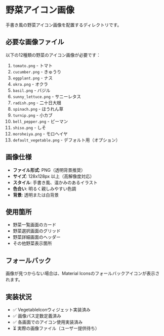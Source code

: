 # 野菜アイコン画像

手書き風の野菜アイコン画像を配置するディレクトリです。

## 必要な画像ファイル

以下の12種類の野菜のアイコン画像が必要です：

1. `tomato.png` - トマト
2. `cucumber.png` - きゅうり  
3. `eggplant.png` - ナス
4. `okra.png` - オクラ
5. `basil.png` - バジル
6. `sunny_lettuce.png` - サニーレタス
7. `radish.png` - 二十日大根
8. `spinach.png` - ほうれん草
9. `turnip.png` - 小カブ
10. `bell_pepper.png` - ピーマン
11. `shiso.png` - しそ
12. `moroheiya.png` - モロヘイヤ
13. `default_vegetable.png` - デフォルト用（オプション）

## 画像仕様

- **ファイル形式**: PNG（透明背景推奨）
- **サイズ**: 128x128px 以上（高解像度対応）
- **スタイル**: 手書き風、温かみのあるイラスト
- **色合い**: 明るく親しみやすい色調
- **背景**: 透明または白背景

## 使用箇所

- 野菜一覧画面のカード
- 野菜選択画面のグリッド
- 野菜詳細画面のヘッダー
- その他野菜表示箇所

## フォールバック

画像が見つからない場合は、Material Iconsのフォールバックアイコンが表示されます。

## 実装状況

- ✅ VegetableIconウィジェット実装済み
- ✅ 画像パス定数定義済み
- ✅ 各画面でのアイコン使用実装済み
- ⏳ 実際の画像ファイル（ユーザー提供待ち）